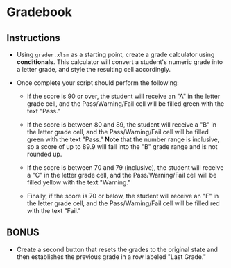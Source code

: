# Gradebook

## Instructions

* Using `grader.xlsm` as a starting point, create a grade calculator using **conditionals**. This calculator will convert a student's numeric grade into a letter grade, and style the resulting cell accordingly.

* Once complete your script should perform the following:

  * If the score is 90 or over, the student will receive an "A" in the letter grade cell, and the Pass/Warning/Fail cell will be filled green with the text "Pass."

  * If the score is between 80 and 89, the student will receive a "B" in the letter grade cell, and the Pass/Warning/Fail cell will be filled green with the text "Pass." **Note** that the number range is inclusive, so a score of up to 89.9 will fall into the "B" grade range and is not rounded up.

  * If the score is between 70 and 79 (inclusive), the student will receive a "C" in the letter grade cell, and the Pass/Warning/Fail cell will be filled yellow with the text "Warning."

  * Finally, if the score is 70 or below, the student will receive an "F" in the letter grade cell, and the Pass/Warning/Fail cell will be filled red with the text "Fail."

## BONUS

* Create a second button that resets the grades to the original state and then establishes the previous grade in a row labeled "Last Grade."
